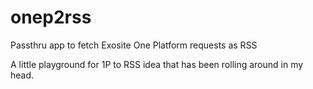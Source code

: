 onep2rss
========

Passthru app to fetch Exosite One Platform requests as RSS

A little playground for 1P to RSS idea that has been rolling around in my head.

